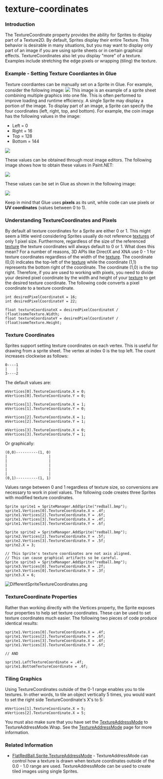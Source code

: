 # texture-coordinates

### Introduction

The TextureCoordinate property provides the ability for Sprites to display part of a Texture2D. By default, Sprites display their entire Texture. This behavior is desirable in many situations, but you may want to display only part of an image if you are using sprite sheets or in certain graphical effects. TextureCoordinates also let you display "more" of a texture. Examples include stretching the edge pixels or wrapping (tiling) the texture.

### Example - Setting Texture Coordiantes in Glue

Texture coordiantes can be manually set on a Sprite in Glue. For example, consider the following image: ![](https://raw.githubusercontent.com/vchelaru/FlatRedBall/NetStandard/Samples/Platformer/BreakingBlocks/FRBPlatformer.png) This image is an example of a sprite sheet combining multiple graphics into one file. This is often performed to improve loading and runtime efficiency. A single Sprite may display a portion of the image. To display part of an image, a Sprite can specify the four coordinates (left, right, top, and bottom). For example, the coin image has the following values in the image:

* Left = 0
* Right = 16
* Top = 128
* Bottom = 144

![](../../../../media/2021-04-img\_6074bfeed2cae.png)

These values can be obtained through most image editors. The following image shows how to obtain these values in Paint.NET:

![](../../../../media/2021-04-img\_6074b92ea2b46.png)

These values can be set in Glue as shown in the following image:

![](../../../../media/2021-04-img\_6074b9a2509fa.png)

Keep in mind that Glue uses **pixels** as its unit, while code can use pixels or **UV coordinates** (values between 0 to 1).

### Understanding TextureCoordinates and Pixels

By default all texture coordinates for a Sprite are either 0 or 1. This might seem a little weird considering Sprites usually do not reference [textures](../../../../frb/docs/index.php) of only 1 pixel size. Furthermore, regardless of the size of the referenced [texture](../../../../frb/docs/index.php) the texture coordinates will always default to 0 or 1. What does this mean? For a number of reasons, 3D APIs like DirectX and XNA use 0 - 1 for texture coordinates regardless of the width of the [texture](../../../../frb/docs/index.php). The coordinate (0,0) indicates the top-left of the [texture](../../../../frb/docs/index.php) while the coordinate (1,1) represents the bottom right of the coordinate. The coordinate (1,0) is the top right. Therefore, if you are used to working with pixels, you need to divide your desired pixel coordinate by the width and height of your [texture](../../../../frb/docs/index.php) to get the desired texture coordinate. The following code converts a pixel coordinate to a texture coordinate.

```
int desiredPixelCoordinateX = 16;
int desiredPixelCoordinateY = 22;

float textureCoordinateX = desiredPixelCoordinateX / (float)someTexture.Width;
float textureCoordinateY = desiredPixelCoordinateY / (float)someTexture.Height;
```

### Texture Coordinates

Sprites support setting texture coordinates on each vertex. This is useful for drawing from a sprite sheet. The vertex at index 0 is the top left. The count increases clockwise as follows:

```
0----1
|    |
3----2
```

The default values are:

```
mVertices[0].TextureCoordinate.X = 0;
mVertices[0].TextureCoordinate.Y = 0;

mVertices[1].TextureCoordinate.X = 1;
mVertices[1].TextureCoordinate.Y = 0;

mVertices[2].TextureCoordinate.X = 1;
mVertices[2].TextureCoordinate.Y = 1;

mVertices[3].TextureCoordinate.X = 0;
mVertices[3].TextureCoordinate.Y = 1;
```

Or graphically:

```
(0,0)----------(1, 0)
|                   |
|                   |
|                   |
|                   |
|                   |
(0,1)----------(1, 1)
```

Values range between 0 and 1 regardless of texture size, so conversions are necessary to work in pixel values. The following code creates three Sprites with modified texture coordinates.

```
Sprite sprite1 = SpriteManager.AddSprite("redball.bmp");
sprite1.Vertices[0].TextureCoordinate.X = .4f;
sprite1.Vertices[2].TextureCoordinate.Y = .6f;
sprite1.Vertices[3].TextureCoordinate.X = .4f;
sprite1.Vertices[3].TextureCoordinate.Y = .6f;

Sprite sprite2 = SpriteManager.AddSprite("redball.bmp");
sprite2.Vertices[2].TextureCoordinate.Y = .5f;
sprite2.Vertices[3].TextureCoordinate.Y = .5f;
sprite2.X = 3;

// This Sprite's texture coordinates are not axis aligned.
// This can cause graphical artifacts so be careful.
Sprite sprite3 = SpriteManager.AddSprite("redball.bmp");
sprite3.Vertices[0].TextureCoordinate.X = .2f;
sprite3.Vertices[0].TextureCoordinate.Y = .3f;
sprite3.X = 6;
```

![DifferentSpriteTextureCoordinates.png](../../../../media/migrated\_media-DifferentSpriteTextureCoordinates.png)

### TextureCoordinate Properties

Rather than working directly with the Vertices property, the Sprite exposes four properties to help set texture coordinates. These can be used to set texture coordinates much easier. The following two pieces of code produce identical results:

```
sprite1.Vertices[0].TextureCoordinate.X = .4f;
sprite1.Vertices[2].TextureCoordinate.Y = .6f;
sprite1.Vertices[3].TextureCoordinate.X = .4f;
sprite1.Vertices[3].TextureCoordinate.Y = .6f;

// AND

sprite1.LeftTextureCoordinate = .4f;
sprite1.BottomTextureCoordinate = .6f;
```

### Tiling Graphics

Using TextureCoordinates outside of the 0-1 range enables you to tile textures. In other words, to tile an object vertically 5 times, you would want to set the right side TextureCoordinate's X's to 5:

```
mVertices[1].TextureCoordinate.X = 5;
mVertices[2].TextureCoordinate.X = 5;
```

You must also make sure that you have set the [TextureAddressMode](../../../../frb/docs/index.php) to TextureAddressMode.Wrap. See the [TextureAddressMode](../../../../frb/docs/index.php) page for more information.

### Related Information

* [FlatRedBall.Sprite.TextureAddressMode](../../../../frb/docs/index.php) - TextureAddressMode can control how a texture is drawn when texture coordinates outside of the 0.0 - 1.0 range are used. TextureAddressMode can be used to create tiled images using single Sprites.
